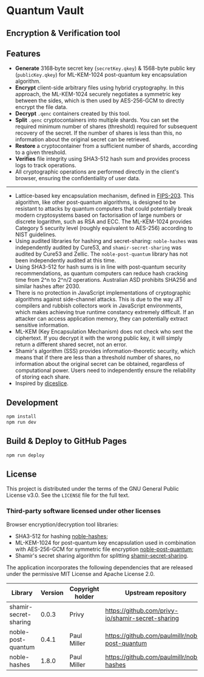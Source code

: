 # Quantum Vault
## Encryption & Verification tool

## Features
* **Generate** 3168‑byte secret key (`secretKey.qkey`) & 1568-byte public key (`publicKey.qkey`) for ML-KEM-1024 post-quantum key encapsulation algorithm.
* **Encrypt** client-side arbitrary files using hybrid cryptography. In this approach, the ML-KEM-1024 securely negotiates a symmetric key between the sides, which is then used by AES-256-GCM to directly encrypt the file data.
* **Decrypt** `.qenc` containers created by this tool.
* **Split** `.qenc` cryptocontainers into multiple shards. You can set the required minimum number of shares (threshold) required for subsequent recovery of the secret. If the number of shares is less than this, no information about the original secret can be retrieved.
* **Restore** a cryptocontainer from a sufficient number of shards, according to a given threshold.
* **Verifies** file integrity using SHA3-512 hash sum and provides process logs to track operations.
* All cryptographic operations are performed directly in the client's browser, ensuring the confidentiality of user data.

------------

* Lattice-based key encapsulation mechanism, defined in [FIPS-203](https://nvlpubs.nist.gov/nistpubs/FIPS/NIST.FIPS.203.pdf). This algorithm, like other post-quantum algorithms, is designed to be resistant to attacks by quantum computers that could potentially break modern cryptosystems based on factorisation of large numbers or discrete logarithm, such as RSA and ECC. The ML-KEM-1024 provides Category 5 security level (roughly equivalent to AES-256) according to NIST guidelines.
* Using audited libraries for hashing and secret-sharing: `noble-hashes` was independently audited by Cure53, and `shamir-secret-sharing` was audited by Cure53 and Zellic. The `noble-post-quantum` library has not been independently audited at this time.
* Using SHA3-512 for hash sums is in line with post-quantum security recommendations, as quantum computers can reduce hash cracking time from 2^n to 2^n/2 operations. Australian ASD prohibits SHA256 and similar hashes after 2030.
* There is no protection in JavaScript implementations of cryptographic algorithms against side-channel attacks. This is due to the way JIT compilers and rubbish collectors work in JavaScript environments, which makes achieving true runtime constancy extremely difficult. If an attacker can access application memory, they can potentially extract sensitive information.
* ML-KEM (Key Encapsulation Mechanism) does not check who sent the ciphertext. If you decrypt it with the wrong public key, it will simply return a different shared secret, not an error.
* Shamir's algorithm (SSS) provides information-theoretic security, which means that if there are less than a threshold number of shares, no information about the original secret can be obtained, regardless of computational power. Users need to independently ensure the reliability of storing each share.
* Inspired by [diceslice](https://github.com/numago/diceslice).

## Development
```bash
npm install
npm run dev
```

## Build & Deploy to GitHub Pages
```bash
npm run deploy
```

## License

This project is distributed under the terms of the GNU General Public License v3.0. See the `LICENSE` file for the full text.

### Third‑party software licensed under other licenses

Browser encryption/decryption tool libraries:
* SHA3-512 for hashing [noble-hashes](https://github.com/paulmillr/noble-hashes);
* ML-KEM-1024 for post-quantum key encapsulation used in combination with AES-256-GCM for symmetric file encryption [noble-post-quantum](https://github.com/paulmillr/noble-post-quantum);
* Shamir's secret sharing algorithm for splitting [shamir-secret-sharing](https://github.com/privy-io/shamir-secret-sharing).

The application incorporates the following dependencies that are released under the permissive MIT License and Apache License 2.0.

| Library               | Version | Copyright holder | Upstream repository                               |
| --------------------- | ------- | ---------------- | ------------------------------------------------- |
| shamir-secret-sharing | 0.0.3   | Privy            | https://github.com/privy-io/shamir-secret-sharing |
| noble-post-quantum    | 0.4.1   | Paul Miller      | https://github.com/paulmillr/noble-post-quantum   |
| noble-hashes          | 1.8.0   | Paul Miller      | https://github.com/paulmillr/noble-hashes         |
